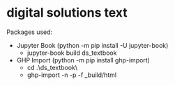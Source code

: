 # digital solutions text
 
Packages used:
- Jupyter Book (python -m pip install -U jupyter-book)
  - jupyter-book build ds_textbook
- GHP Import (python -m pip install ghp-import)
  - cd .\ds_textbook\
  - ghp-import -n -p -f _build/html